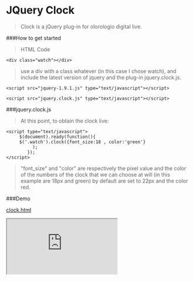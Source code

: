 # JQuery Clock

>Clock is a jQuery plug-in for  olorologio digital live.

###How to get started

>HTML Code

    <div class="watch"></div>



>use a div with a class whatever (in this case I chose watch), and include the latest version of jquery and the plug-in jquery.clock.js.

    <script src="jquery-1.9.1.js" type="text/javascript"></script>
     
    <script src="jquery.clock.js" type="text/javascript"></script>
     
###jquery.clock.js     
>At this point, to obtain the clock live:

    <script type="text/javascript">
         $(document).ready(function(){
         $('.watch').clock({font_size:18 , color:'green'}
              );
            });
    </script>
    
>"font_size" and "color" are respectively the pixel value and the color of the numbers of the clock that we can choose at will (in this example are 18px and green) by default are set to 22px and the color red.

###Demo

[clock.html](http://micheledefalco.altervista.org/github/clock/clock.html)


<iframe src="http://micheledefalco.altervista.org/github/clock/clock.html"></iframe>
